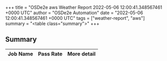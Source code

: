 +++
title = "OSDe2e aws Weather Report 2022-05-06 12:00:41.348567461 +0000 UTC"
author = "OSDe2e Automation"
date = "2022-05-06 12:00:41.348567461 +0000 UTC"
tags = ["weather-report", "aws"]
summary = "<table class=\"summary\"></table>"
+++
## Summary

| Job Name | Pass Rate | More detail |
|----------|-----------|-------------|




